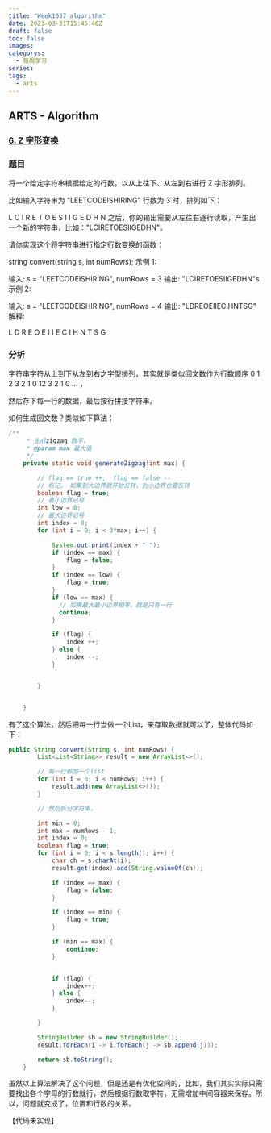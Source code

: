 ```yaml
---
title: "Week1037_algorithm"
date: 2023-03-31T15:45:46Z
draft: false 
toc: false
images:
categorys:
  - 每周学习
series:
tags:
  - arts 
---
```


## ARTS - Algorithm

### [6. Z 字形变换](https://leetcode-cn.com/problems/zigzag-conversion/)

### 题目

将一个给定字符串根据给定的行数，以从上往下、从左到右进行 Z 字形排列。

比如输入字符串为 "LEETCODEISHIRING" 行数为 3 时，排列如下：

L   C   I   R
E T O E S I I G
E   D   H   N
之后，你的输出需要从左往右逐行读取，产生出一个新的字符串，比如："LCIRETOESIIGEDHN"。

请你实现这个将字符串进行指定行数变换的函数：

string convert(string s, int numRows);
示例 1:

输入: s = "LEETCODEISHIRING", numRows = 3
输出: "LCIRETOESIIGEDHN"s
示例 2:

输入: s = "LEETCODEISHIRING", numRows = 4
输出: "LDREOEIIECIHNTSG"
解释:

L     D     R
E   O E   I I
E C   I H   N
T     S     G



### 分析

字符串字符从上到下从左到右之字型排列，其实就是类似回文数作为行数顺序  0 1 2 3 2 1 0 12 3 2 1 0 ... ， 

然后存下每一行的数据，最后按行拼接字符串。

如何生成回文数？类似如下算法：

```java
/**
     * 生成zigzag 数字，
     * @param max 最大值
     */
    private static void generateZigzag(int max) {

        // flag == true ++,  flag == false --
        // 标记， 如果到大边界就开始反转，到小边界也要反转
        boolean flag = true;
      	// 最小边界记号
        int low = 0;
      	// 最大边界记号
        int index = 0;
        for (int i = 0; i < 3*max; i++) {

            System.out.print(index + " ");
            if (index == max) {
                flag = false;
            }
            if (index == low) {
                flag = true;
            }
          	if (low == max) {
              // 如果最大最小边界相等，就是只有一行
              continue;
            }

            if (flag) {
                index ++;
            } else {
                index --;
            }


        }


    }
```

有了这个算法，然后把每一行当做一个List，来存取数据就可以了，整体代码如下：

```java
public String convert(String s, int numRows) {
        List<List<String>> result = new ArrayList<>();

        // 每一行都加一个list
        for (int i = 0; i < numRows; i++) {
            result.add(new ArrayList<>());
        }

        // 然后拆分字符串，

        int min = 0;
        int max = numRows - 1;
        int index = 0;
        boolean flag = true;
        for (int i = 0; i < s.length(); i++) {
            char ch = s.charAt(i);
            result.get(index).add(String.valueOf(ch));

            if (index == max) {
                flag = false;
            }

            if (index == min) {
                flag = true;
            }

            if (min == max) {
                continue;
            }


            if (flag) {
                index++;
            } else {
                index--;
            }

        }

        StringBuilder sb = new StringBuilder();
        result.forEach(i -> i.forEach(j -> sb.append(j)));

        return sb.toString();
    }
```



虽然以上算法解决了这个问题，但是还是有优化空间的，比如，我们其实实际只需要找出各个字母的行数就行，然后根据行数取字符，无需增加中间容器来保存。所以，问题就变成了，位置和行数的关系。

【代码未实现】




